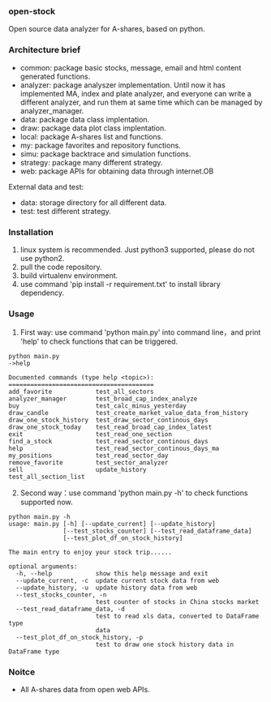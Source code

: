  
### open-stock

Open source data analyzer for A-shares, based on python.

### Architecture brief

- common: package basic stocks, message, email and html content generated functions.
- analyzer: package analyszer implementation. Until now it has implemented MA, index and plate analyzer, and everyone can write a different analyzer, and run them at same time which can be managed by analyzer_manager.
- data: package data class implentation.
- draw: package data plot class implentation.
- local: package A-shares list and functions.
- my: package favorites and repository functions.
- simu: package backtrace and simulation functions.
- strategy: package many different strategy.
- web: package APIs for obtaining data through internet.OB


External data and test:
- data: storage directory for all different data.
- test: test different strategy.


### Installation

1. linux system is recommended. Just python3 supported, please do not use python2.
2. pull the code repository.
3. build virtualenv environment.
4. use command 'pip install -r requirement.txt' to install library dependency.


### Usage

1. First way: use command 'python main.py' into command line，and print 'help' to check functions that can be triggered.

```
python main.py
->help

Documented commands (type help <topic>):
========================================
add_favorite            test_all_sectors                          
analyzer_manager        test_broad_cap_index_analyze              
buy                     test_calc_minus_yesterday                 
draw_candle             test_create_market_value_data_from_history
draw_one_stock_history  test_draw_sector_continous_days           
draw_one_stock_today    test_read_broad_cap_index_latest          
exit                    test_read_one_section                     
find_a_stock            test_read_sector_continous_days           
help                    test_read_sector_continous_days_ma        
my_positions            test_read_sector_day                      
remove_favorite         test_sector_analyzer                      
sell                    update_history                            
test_all_section_list
```

2. Second way：use command 'python main.py -h' to check functions supported now.

```
python main.py -h
usage: main.py [-h] [--update_current] [--update_history]
               [--test_stocks_counter] [--test_read_dataframe_data]
               [--test_plot_df_on_stock_history]

The main entry to enjoy your stock trip......

optional arguments:
  -h, --help            show this help message and exit
  --update_current, -c  update current stock data from web
  --update_history, -u  update history data from web
  --test_stocks_counter, -n
                        test counter of stocks in China stocks market
  --test_read_dataframe_data, -d
                        test to read xls data, converted to DataFrame type
                        data
  --test_plot_df_on_stock_history, -p
                        test to draw one stock history data in DataFrame type
```


### Noitce

- All A-shares data from open web APIs.


